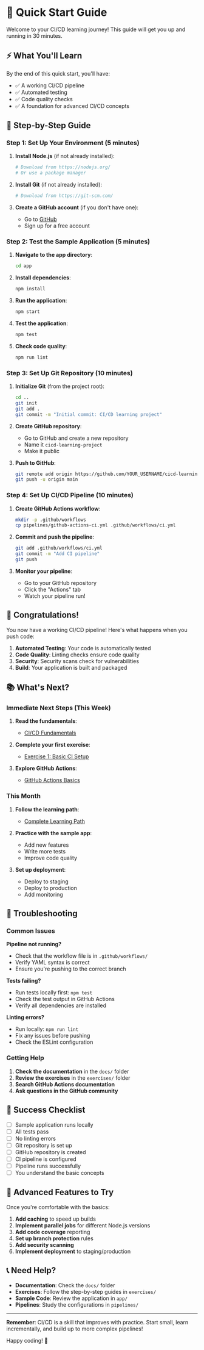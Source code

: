 # 🚀 Quick Start Guide

Welcome to your CI/CD learning journey! This guide will get you up and running in 30 minutes.

## ⚡ What You'll Learn

By the end of this quick start, you'll have:
- ✅ A working CI/CD pipeline
- ✅ Automated testing
- ✅ Code quality checks
- ✅ A foundation for advanced CI/CD concepts

## 🎯 Step-by-Step Guide

### Step 1: Set Up Your Environment (5 minutes)

1. **Install Node.js** (if not already installed):
   ```bash
   # Download from https://nodejs.org/
   # Or use a package manager
   ```

2. **Install Git** (if not already installed):
   ```bash
   # Download from https://git-scm.com/
   ```

3. **Create a GitHub account** (if you don't have one):
   - Go to [GitHub](https://github.com)
   - Sign up for a free account

### Step 2: Test the Sample Application (5 minutes)

1. **Navigate to the app directory**:
   ```bash
   cd app
   ```

2. **Install dependencies**:
   ```bash
   npm install
   ```

3. **Run the application**:
   ```bash
   npm start
   ```

4. **Test the application**:
   ```bash
   npm test
   ```

5. **Check code quality**:
   ```bash
   npm run lint
   ```

### Step 3: Set Up Git Repository (10 minutes)

1. **Initialize Git** (from the project root):
   ```bash
   cd ..
   git init
   git add .
   git commit -m "Initial commit: CI/CD learning project"
   ```

2. **Create GitHub repository**:
   - Go to GitHub and create a new repository
   - Name it `cicd-learning-project`
   - Make it public

3. **Push to GitHub**:
   ```bash
   git remote add origin https://github.com/YOUR_USERNAME/cicd-learning-project.git
   git push -u origin main
   ```

### Step 4: Set Up CI/CD Pipeline (10 minutes)

1. **Create GitHub Actions workflow**:
   ```bash
   mkdir -p .github/workflows
   cp pipelines/github-actions-ci.yml .github/workflows/ci.yml
   ```

2. **Commit and push the pipeline**:
   ```bash
   git add .github/workflows/ci.yml
   git commit -m "Add CI pipeline"
   git push
   ```

3. **Monitor your pipeline**:
   - Go to your GitHub repository
   - Click the "Actions" tab
   - Watch your pipeline run!

## 🎉 Congratulations!

You now have a working CI/CD pipeline! Here's what happens when you push code:

1. **Automated Testing**: Your code is automatically tested
2. **Code Quality**: Linting checks ensure code quality
3. **Security**: Security scans check for vulnerabilities
4. **Build**: Your application is built and packaged

## 📚 What's Next?

### Immediate Next Steps (This Week)

1. **Read the fundamentals**:
   - [CI/CD Fundamentals](docs/01-ci-cd-fundamentals.md)

2. **Complete your first exercise**:
   - [Exercise 1: Basic CI Setup](exercises/01-basic-ci-setup.md)

3. **Explore GitHub Actions**:
   - [GitHub Actions Basics](docs/02-github-actions-basics.md)

### This Month

1. **Follow the learning path**:
   - [Complete Learning Path](docs/learning-path.md)

2. **Practice with the sample app**:
   - Add new features
   - Write more tests
   - Improve code quality

3. **Set up deployment**:
   - Deploy to staging
   - Deploy to production
   - Add monitoring

## 🔧 Troubleshooting

### Common Issues

**Pipeline not running?**
- Check that the workflow file is in `.github/workflows/`
- Verify YAML syntax is correct
- Ensure you're pushing to the correct branch

**Tests failing?**
- Run tests locally first: `npm test`
- Check the test output in GitHub Actions
- Verify all dependencies are installed

**Linting errors?**
- Run locally: `npm run lint`
- Fix any issues before pushing
- Check the ESLint configuration

### Getting Help

1. **Check the documentation** in the `docs/` folder
2. **Review the exercises** in the `exercises/` folder
3. **Search GitHub Actions documentation**
4. **Ask questions in the GitHub community**

## 🎯 Success Checklist

- [ ] Sample application runs locally
- [ ] All tests pass
- [ ] No linting errors
- [ ] Git repository is set up
- [ ] GitHub repository is created
- [ ] CI pipeline is configured
- [ ] Pipeline runs successfully
- [ ] You understand the basic concepts

## 🚀 Advanced Features to Try

Once you're comfortable with the basics:

1. **Add caching** to speed up builds
2. **Implement parallel jobs** for different Node.js versions
3. **Add code coverage** reporting
4. **Set up branch protection** rules
5. **Add security scanning**
6. **Implement deployment** to staging/production

## 📞 Need Help?

- **Documentation**: Check the `docs/` folder
- **Exercises**: Follow the step-by-step guides in `exercises/`
- **Sample Code**: Review the application in `app/`
- **Pipelines**: Study the configurations in `pipelines/`

---

**Remember**: CI/CD is a skill that improves with practice. Start small, learn incrementally, and build up to more complex pipelines!

Happy coding! 🎉
